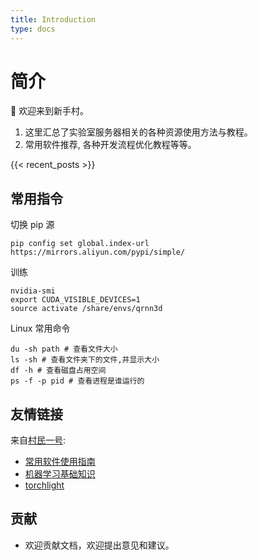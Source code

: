 ```yaml
---
title: Introduction
type: docs
---
```


# 简介

🌟 欢迎来到新手村。

1. 这里汇总了实验室服务器相关的各种资源使用方法与教程。
2. 常用软件推荐, 各种开发流程优化教程等等。


{{< recent_posts >}}


## 常用指令

切换 pip 源

```shell
pip config set global.index-url https://mirrors.aliyun.com/pypi/simple/
```

训练

```shell
nvidia-smi
export CUDA_VISIBLE_DEVICES=1
source activate /share/envs/qrnn3d
```

Linux 常用命令

```shell
du -sh path # 查看文件大小
ls -sh # 查看文件夹下的文件,并显示大小
df -h # 查看磁盘占用空间
ps -f -p pid # 查看进程是谁运行的
```

## 友情链接

来自[村民一号](https://github.com/Zeqiang-Lai):
- [常用软件使用指南](https://laizeqiang.notion.site/Software-f61bbdd56c324639900872ed175b214f)
- [机器学习基础知识](https://laizeqiang.notion.site/Cheatsheet-2ac821b162fa4196986f368d39953474)
- [torchlight](https://github.com/Zeqiang-Lai/torchlight)


## 贡献

- 欢迎贡献文档，欢迎提出意见和建议。
